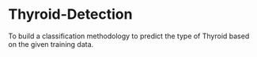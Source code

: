 # Thyroid-Detection
To build a classification methodology to predict the type of Thyroid based on the given training data.
